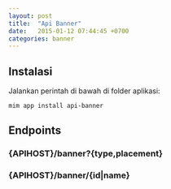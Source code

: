 ```yaml
---
layout: post
title:  "Api Banner"
date:   2015-01-12 07:44:45 +0700
categories: banner
---
```


## Instalasi

Jalankan perintah di bawah di folder aplikasi:

```
mim app install api-banner
```

## Endpoints

### {APIHOST}/banner?{type,placement}

### {APIHOST}/banner/{id|name}